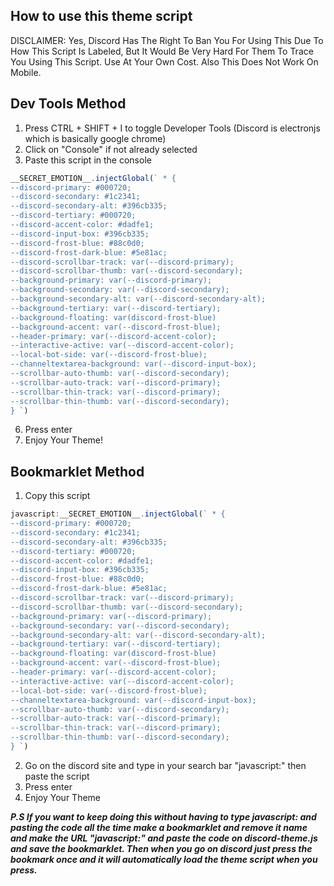 ## How to use this theme script
DISCLAIMER: Yes, Discord Has The Right To Ban You For Using This Due To How This Script Is Labeled, But It Would Be Very Hard For Them To Trace You Using This Script. Use At Your Own Cost. 
Also This Does Not Work On Mobile.
## Dev Tools Method
1. Press CTRL + SHIFT + I to toggle Developer Tools (Discord is electronjs which is basically google chrome)
2. Click on "Console" if not already selected
3. Paste this script in the console 
```js
__SECRET_EMOTION__.injectGlobal(` * {
--discord-primary: #000720;    
--discord-secondary: #1c2341;
--discord-secondary-alt: #396cb335;
--discord-tertiary: #000720;    
--discord-accent-color: #dadfe1;
--discord-input-box: #396cb335;
--discord-frost-blue: #88c0d0;
--discord-frost-dark-blue: #5e81ac;
--discord-scrollbar-track: var(--discord-primary);    
--discord-scrollbar-thumb: var(--discord-secondary);       
--background-primary: var(--discord-primary);    
--background-secondary: var(--discord-secondary);    
--background-secondary-alt: var(--discord-secondary-alt);    
--background-tertiary: var(--discord-tertiary);
--background-floating: var(discord-frost-blue)    
--background-accent: var(--discord-frost-blue);    
--header-primary: var(--discord-accent-color);    
--interactive-active: var(--discord-accent-color);    
--local-bot-side: var(--discord-frost-blue);   
--channeltextarea-background: var(--discord-input-box);    
--scrollbar-auto-thumb: var(--discord-secondary);    
--scrollbar-auto-track: var(--discord-primary);
--scrollbar-thin-track: var(--discord-primary);
--scrollbar-thin-thumb: var(--discord-secondary);  
} `)
```
 
6. Press enter
7. Enjoy Your Theme!

## Bookmarklet Method
1. Copy this script  
```js
javascript:__SECRET_EMOTION__.injectGlobal(` * {
--discord-primary: #000720;    
--discord-secondary: #1c2341;
--discord-secondary-alt: #396cb335;
--discord-tertiary: #000720;    
--discord-accent-color: #dadfe1;
--discord-input-box: #396cb335;
--discord-frost-blue: #88c0d0;
--discord-frost-dark-blue: #5e81ac;
--discord-scrollbar-track: var(--discord-primary);    
--discord-scrollbar-thumb: var(--discord-secondary);       
--background-primary: var(--discord-primary);    
--background-secondary: var(--discord-secondary);    
--background-secondary-alt: var(--discord-secondary-alt);    
--background-tertiary: var(--discord-tertiary);
--background-floating: var(discord-frost-blue)    
--background-accent: var(--discord-frost-blue);    
--header-primary: var(--discord-accent-color);    
--interactive-active: var(--discord-accent-color);    
--local-bot-side: var(--discord-frost-blue);   
--channeltextarea-background: var(--discord-input-box);    
--scrollbar-auto-thumb: var(--discord-secondary);    
--scrollbar-auto-track: var(--discord-primary);
--scrollbar-thin-track: var(--discord-primary);
--scrollbar-thin-thumb: var(--discord-secondary);  
} `)
```
2. Go on the discord site and type in your search bar "javascript:" then paste the script
3. Press enter
4. Enjoy Your Theme
 
 ***P.S If you want to keep doing this without having to type javascript: and pasting the code all the time make a bookmarklet and remove it name and make the URL "javascript:" and paste the code on discord-theme.js and save the bookmarklet. Then when you go on discord just press the bookmark once and it will automatically load the theme script when you press.***
